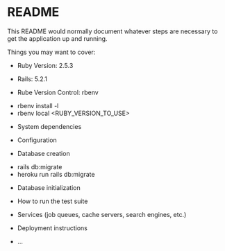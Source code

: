 # README

This README would normally document whatever steps are necessary to get the
application up and running.

Things you may want to cover:

* Ruby Version: 2.5.3
 - Rails: 5.2.1

* Rube Version Control: rbenv
 - rbenv install -l
 - rbenv local <RUBY_VERSION_TO_USE>

* System dependencies

* Configuration

* Database creation
 - rails db:migrate
 - heroku run rails db:migrate

* Database initialization

* How to run the test suite

* Services (job queues, cache servers, search engines, etc.)

* Deployment instructions

* ...
